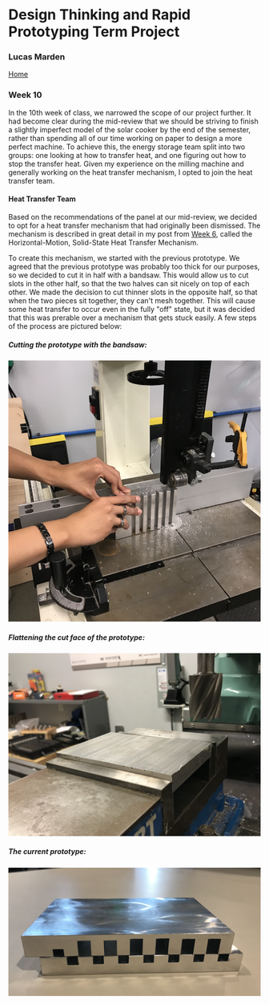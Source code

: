 # Design Thinking and Rapid Prototyping Term Project
### Lucas Marden
[Home](https://lmarden.github.io/rapid-prototyping/)


### Week 10
In the 10th week of class, we narrowed the scope of our project further. It had become clear during the mid-review that we should be striving to finish a slightly imperfect model of the solar cooker by the end of the semester, rather than spending all of our time working on paper to design a more perfect machine. To achieve this, the energy storage team split into two groups: one looking at how to transfer heat, and one figuring out how to stop the transfer heat. Given my experience on the milling machine and generally working on the heat transfer mechanism, I opted to join the heat transfer team.


#### Heat Transfer Team
Based on the recommendations of the panel at our mid-review, we decided to opt for a heat transfer mechanism that had originally been dismissed. The mechanism is described in great detail in my post from [Week 6](https://lmarden.github.io/rapid-prototyping/Week_6/), called the Horizontal-Motion, Solid-State Heat Transfer Mechanism.

To create this mechanism, we started with the previous prototype. We agreed that the previous prototype was probably too thick for our purposes, so we decided to cut it in half with a bandsaw. This would allow us to cut slots in the other half, so that the two halves can sit nicely on top of each other. We made the decision to cut thinner slots in the opposite half, so that when the two pieces sit together, they can't mesh together. This will cause some heat transfer to occur even in the fully "off" state, but it was decided that this was prerable over a mechanism that gets stuck easily. A few steps of the process are pictured below:

##### Cutting the prototype with the bandsaw:
![Cutting the prototype](./Images/bandsaw.png)



##### Flattening the cut face of the prototype:
![Flattening the face](./Images/face.png)


##### The current prototype:
![Current prototype](./Images/current.png)

